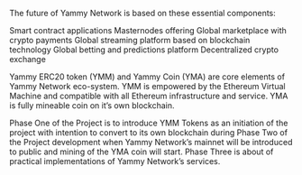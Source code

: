 The future of Yammy Network is based on these essential components:

Smart contract applications 
Masternodes offering 
Global marketplace with crypto payments
Global streaming platform based on blockchain technology
Global betting and predictions platform
Decentralized crypto exchange

Yammy ERC20 token (YMM) and Yammy Coin (YMA) are core elements of Yammy Network eco-system.
YMM is empowered by the Ethereum Virtual Machine and compatible with all Ethereum infrastructure and service.
YMA is fully mineable coin on it’s own blockchain.

Phase One of the Project is to introduce YMM Tokens as an initiation of the project with intention to convert to its own blockchain during Phase Two of the Project development when Yammy Network’s mainnet will be introduced to public and mining of the YMA coin will start. 
Phase Three is about of practical implementations of Yammy Network’s services.

